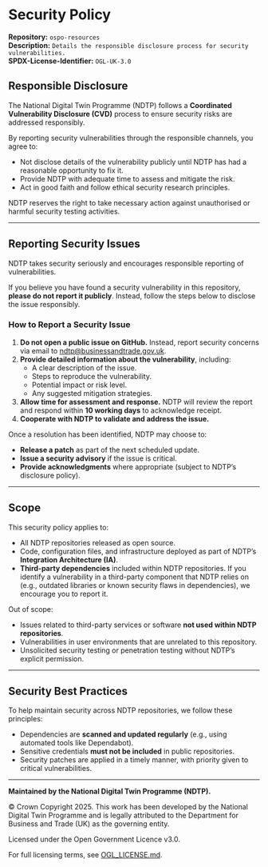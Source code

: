 # Security Policy

**Repository:** `ospo-resources`  
**Description:** `Details the responsible disclosure process for security vulnerabilities.`  
**SPDX-License-Identifier:** `OGL-UK-3.0`  

## Responsible Disclosure 

The National Digital Twin Programme (NDTP) follows a **Coordinated Vulnerability Disclosure (CVD)** process to ensure security risks are addressed responsibly. 

By reporting security vulnerabilities through the responsible channels, you agree to: 
- Not disclose details of the vulnerability publicly until NDTP has had a reasonable opportunity to fix it. 
- Provide NDTP with adequate time to assess and mitigate the risk. 
- Act in good faith and follow ethical security research principles. 

NDTP reserves the right to take necessary action against unauthorised or harmful security testing activities. 

---

## Reporting Security Issues 

NDTP takes security seriously and encourages responsible reporting of vulnerabilities. 

If you believe you have found a security vulnerability in this repository, **please do not report it publicly**. Instead, follow the steps below to disclose the issue responsibly. 

### **How to Report a Security Issue** 

1. **Do not open a public issue on GitHub.** Instead, report security concerns via email to ndtp@businessandtrade.gov.uk. 
2. **Provide detailed information about the vulnerability**, including: 
   - A clear description of the issue. 
   - Steps to reproduce the vulnerability. 
   - Potential impact or risk level. 
   - Any suggested mitigation strategies. 
3. **Allow time for assessment and response.** NDTP will review the report and respond within **10 working days** to acknowledge receipt. 
4. **Cooperate with NDTP to validate and address the issue.** 

Once a resolution has been identified, NDTP may choose to: 
   - **Release a patch** as part of the next scheduled update. 
   - **Issue a security advisory** if the issue is critical. 
   - **Provide acknowledgments** where appropriate (subject to NDTP’s disclosure policy). 

---

## Scope 

This security policy applies to: 
- All NDTP repositories released as open source. 
- Code, configuration files, and infrastructure deployed as part of NDTP’s **Integration Architecture (IA)**. 
- **Third-party dependencies** included within NDTP repositories. If you identify a vulnerability in a third-party component that NDTP relies on (e.g., outdated libraries or known security flaws in dependencies), we encourage you to report it. 

Out of scope: 
- Issues related to third-party services or software **not used within NDTP repositories**. 
- Vulnerabilities in user environments that are unrelated to this repository. 
- Unsolicited security testing or penetration testing without NDTP’s explicit permission. 

---

## Security Best Practices 

To help maintain security across NDTP repositories, we follow these principles: 
- Dependencies are **scanned and updated regularly** (e.g., using automated tools like Dependabot). 
- Sensitive credentials **must not be included** in public repositories. 
- Security patches are applied in a timely manner, with priority given to critical vulnerabilities. 

---

**Maintained by the National Digital Twin Programme (NDTP).** 

© Crown Copyright 2025. This work has been developed by the National Digital Twin Programme and is legally attributed to the Department for Business and Trade (UK) as the governing entity.

Licensed under the Open Government Licence v3.0.

For full licensing terms, see [OGL_LICENSE.md](./OGL_LICENSE.md). 